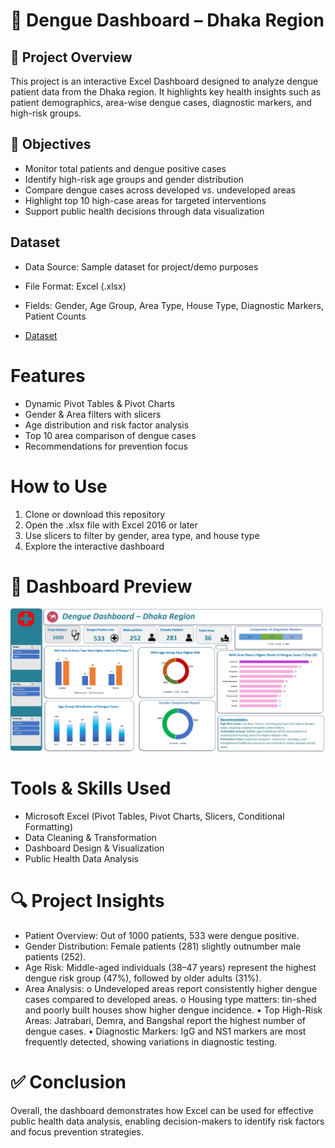 # 🦟 Dengue Dashboard – Dhaka Region
## 📌 Project Overview
This project is an interactive Excel Dashboard designed to analyze dengue patient data from the Dhaka region.
It highlights key health insights such as patient demographics, area-wise dengue cases, diagnostic markers, and high-risk groups.
## 🎯 Objectives
-	Monitor total patients and dengue positive cases
-	Identify high-risk age groups and gender distribution
-	Compare dengue cases across developed vs. undeveloped areas
-	Highlight top 10 high-case areas for targeted interventions
-	Support public health decisions through data visualization




##  Dataset
- Data Source: Sample dataset for project/demo purposes
- File Format: Excel (.xlsx)
- Fields: Gender, Age Group, Area Type, House Type, Diagnostic Markers, Patient Counts


- <a href="https://github.com/Mahmudulazad/data_analysis_excl_dashboard/blob/main/Dengue%20Project.xlsx">Dataset</a>

# Features
-	Dynamic Pivot Tables & Pivot Charts
-	Gender & Area filters with slicers
-	Age distribution and risk factor analysis
-	Top 10 area comparison of dengue cases
-	Recommendations for prevention focus

# How to Use
1.	Clone or download this repository
2.	Open the .xlsx file with Excel 2016 or later
3.	Use slicers to filter by gender, area type, and house type
4.	Explore the interactive dashboard

# 📸 Dashboard Preview
![Dashboard](https://github.com/Mahmudulazad/data_analysis_excl_dashboard/blob/main/project%20dengue%20xl.jpg)

#  Tools & Skills Used
-	Microsoft Excel (Pivot Tables, Pivot Charts, Slicers, Conditional Formatting)
-	Data Cleaning & Transformation
- Dashboard Design & Visualization
- Public Health Data Analysis

# 🔍 Project Insights
- Patient Overview: Out of 1000 patients, 533 were dengue positive.
- Gender Distribution: Female patients (281) slightly outnumber male patients (252).
- Age Risk: Middle-aged individuals (38–47 years) represent the highest dengue risk group (47%), followed by older adults (31%).
- Area Analysis:
o	Undeveloped areas report consistently higher dengue cases compared to developed areas.
o	Housing type matters: tin-shed and poorly built houses show higher dengue incidence.
•	Top High-Risk Areas: Jatrabari, Demra, and Bangshal report the highest number of dengue cases.
•	Diagnostic Markers: IgG and NS1 markers are most frequently detected, showing variations in diagnostic testing.

# ✅ Conclusion
Overall, the dashboard demonstrates how Excel can be used for effective public health data analysis, enabling decision-makers to identify risk factors and focus prevention strategies.

